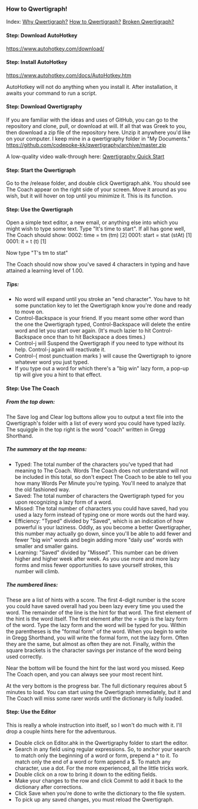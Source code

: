### How to Qwertigraph!

Index: 
[Why Qwertigraph?](https://github.com/codepoke-kk/qwertigraphy/blob/master/HowQwertigraph.md)
[How to Qwertigraph?](https://github.com/codepoke-kk/qwertigraphy/blob/master/WhyQwertigraph.md)
[Broken Qwertigraph?](https://github.com/codepoke-kk/qwertigraphy/blob/master/FixQwertigraph.md)

#### Step: Download AutoHotkey 
https://www.autohotkey.com/download/

#### Step: Install AutoHotkey 
https://www.autohotkey.com/docs/AutoHotkey.htm

AutoHotkey will not do anything when you install it. After installation, it awaits your command to run a script. 

#### Step: Download Qwertigraphy
If you are familiar with the ideas and uses of GitHub, you can go to the repository and clone, pull, or download at will. If all that was Greek to you, then download a zip file of the repository here. Unzip it anywhere you'd like on your computer. I keep mine in a qwertigraphy folder in "My Documents."
https://github.com/codepoke-kk/qwertigraphy/archive/master.zip

A low-quality video walk-through here: [Qwertigraphy Quick Start](https://www.youtube.com/watch?v=z3lnBqlmgmE&feature=youtu.be)

#### Step: Start the Qwertigraph
Go to the /release folder, and double click Qwertigraph.ahk. You should see The Coach appear on the right side of your screen. Move it around as you wish, but it will hover on top until you minimize it. This is its function. 

#### Step: Use the Qwertigraph
Open a simple text editor, a new email, or anything else into which you might wish to type some text. Type "It's time to start". If all has gone well, The Coach should show:
0002: time = tm (tm) [2]
0001: start = stat (stAt) [1]
0001: it = t (t) [1]

Now type "T's tm to stat"

The Coach should now show you've saved 4 characters in typing and have attained a learning level of 1.00. 

##### Tips:
- No word will expand until you stroke an "end character". You have to hit some punctation key to let the Qwertigraph know you're done and ready to move on. 
- Control-Backspace is your friend. If you meant some other word than the one the Qwertigraph typed, Control-Backspace will delete the entire word and let you start over again. (It's much lazier to hit Control-Backspace once than to hit Backspace a does times.)
- Control-j will Suspend the Qwertigraph if you need to type without its help. Control-j again will reactivate it. 
- Control-{ most punctuation marks } will cause the Qwertigraph to ignore whatever word you just typed.
- If you type out a word for which there's a "big win" lazy form, a pop-up tip will give you a hint to that effect.  

#### Step: Use The Coach
##### From the top down:
The Save log and Clear log buttons allow you to output a text file into the Qwertigraph's folder with a list of every word you could have typed lazily.
The squiggle in the top right is the word "coach" written in Gregg Shorthand.

##### The summary at the top means:
- Typed: The total number of the characters you've typed that had meaning to The Coach. Words The Coach does not understand will not be included in this total, so don't expect The Coach to be able to tell you how many Words Per Minute you're typing. You'll need to analyze that the old fashioned way. 
- Saved: The total number of characters the Qwertigraph typed for you upon recognizing a lazy form of a word.
- Missed: The total number of characters you could have saved, had you used a lazy form instead of typing one or more words out the hard way. 
- Efficiency: "Typed" divided by "Saved", which is an indication of how powerful is your laziness. Oddly, as you become a better Qwertigrapher, this number may actually go down, since you'll be able to add fewer and fewer "big win" words and begin adding more "daily use" words with smaller and smaller gains.
- Learning: "Saved" divided by "Missed". This number can be driven higher and higher week after week. As you use more and more lazy forms and miss fewer opportunities to save yourself strokes, this number will climb.

##### The numbered lines:
These are a list of hints with a score. The first 4-digit number is the score you could have saved overall had you been lazy every time you used the word. The remainder of the line is the hint for that word. The first element of the hint is the word itself. The first element after the = sign is the lazy form of the word. Type the lazy form and the word will be typed for you. Within the parentheses is the "formal form" of the word. When you begin to write in Gregg Shorthand, you will write the formal form, not the lazy form. Often they are the same, but almost as often they are not. Finally, within the square brackets is the character savings per instance of the word being used correctly.

Near the bottom will be found the hint for the last word you missed. Keep The Coach open, and you can always see your most recent hint. 

At the very bottom is the progress bar. The full dictionary requires about 5 minutes to load. You can start using the Qwertigraph immediately, but it and The Coach will miss some rarer words until the dictionary is fully loaded.

#### Step: Use the Editor
This is really a whole instruction into itself, so I won't do much with it. I'll drop a couple hints here for the adventurous. 

- Double click on Editor.ahk in the Qwertigraphy folder to start the editor.
- Search in any field using regular expressions. So, to anchor your search to match only the beginning of a word or form, prepend a ^ to it. To match only the end of a word or form append a $. To match any character, use a dot. For the more experienced, all the little tricks work. 
- Double click on a row to bring it down to the editing fields. 
- Make your changes to the row and click Commit to add it back to the dictionary after corrections. 
- Click Save when you're done to write the dictionary to the file system. 
- To pick up any saved changes, you must reload the Qwertigraph. 